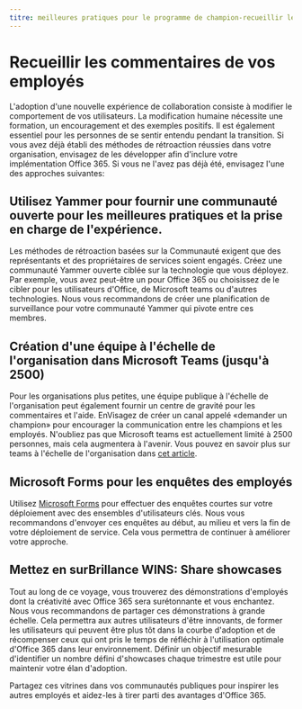 ```yaml
---
titre: meilleures pratiques pour le programme de champion-recueillir les commentaires: # Encouragez l'adoption d'Office 365 avec notre programme champion Best Practices Program auteur: {github-ID} # karuanag ms. Author: {ms-alias} # karuanag ms. Date: {@date}           # 02/01/2019 ms. rubrique: Getting-Started # How-to
---
```


# <a name="collect-feedback-from-your-employees"></a>Recueillir les commentaires de vos employés

L'adoption d'une nouvelle expérience de collaboration consiste à modifier le comportement de vos utilisateurs. La modification humaine nécessite une formation, un encouragement et des exemples positifs. Il est également essentiel pour les personnes de se sentir entendu pendant la transition. Si vous avez déjà établi des méthodes de rétroaction réussies dans votre organisation, envisagez de les développer afin d'inclure votre implémentation Office 365. Si vous ne l'avez pas déjà été, envisagez l'une des approches suivantes:

## <a name="use-yammer-to-provide-an-open-community-for-best-practices-and-support-for-the-experience"></a>Utilisez Yammer pour fournir une communauté ouverte pour les meilleures pratiques et la prise en charge de l'expérience.
Les méthodes de rétroaction basées sur la Communauté exigent que des représentants et des propriétaires de services soient engagés. Créez une communauté Yammer ouverte ciblée sur la technologie que vous déployez.  Par exemple, vous avez peut-être un pour Office 365 ou choisissez de le cibler pour les utilisateurs d'Office, de Microsoft teams ou d'autres technologies.  Nous vous recommandons de créer une planification de surveillance pour votre communauté Yammer qui pivote entre ces membres. 

## <a name="creating-an-org-wide-team-within-microsoft-teams-up-to-2500"></a>Création d'une équipe à l'échelle de l'organisation dans Microsoft Teams (jusqu'à 2500)
Pour les organisations plus petites, une équipe publique à l'échelle de l'organisation peut également fournir un centre de gravité pour les commentaires et l'aide.  EnVisagez de créer un canal appelé «demander un champion» pour encourager la communication entre les champions et les employés.  N'oubliez pas que Microsoft teams est actuellement limité à 2500 personnes, mais cela augmentera à l'avenir. Vous pouvez en savoir plus sur teams à l'échelle de l'organisation dans [cet article](https://docs.microsoft.com/en-us/microsoftteams/create-an-org-wide-team). 

## <a name="microsoft-forms-for-employee-surveys"></a>Microsoft Forms pour les enquêtes des employés

Utilisez [Microsoft Forms](https://support.office.com/en-us/forms) pour effectuer des enquêtes courtes sur votre déploiement avec des ensembles d'utilisateurs clés.  Nous vous recommandons d'envoyer ces enquêtes au début, au milieu et vers la fin de votre déploiement de service.  Cela vous permettra de continuer à améliorer votre approche.  

## <a name="highlight-the-wins-share-showcases"></a>Mettez en surBrillance WINS: Share showcases
Tout au long de ce voyage, vous trouverez des démonstrations d'employés dont la créativité avec Office 365 sera surétonnante et vous enchantez. Nous vous recommandons de partager ces démonstrations à grande échelle. Cela permettra aux autres utilisateurs d'être innovants, de former les utilisateurs qui peuvent être plus tôt dans la courbe d'adoption et de récompenser ceux qui ont pris le temps de réfléchir à l'utilisation optimale d'Office 365 dans leur environnement. Définir un objectif mesurable d'identifier un nombre défini d'showcases chaque trimestre est utile pour maintenir votre élan d'adoption.

Partagez ces vitrines dans vos communautés publiques pour inspirer les autres employés et aidez-les à tirer parti des avantages d'Office 365.  